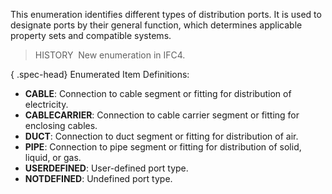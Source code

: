 ﻿This enumeration identifies different types of distribution ports. It is used to designate ports by their general function, which determines applicable property sets and compatible systems.

> HISTORY&nbsp; New enumeration in IFC4.

{ .spec-head}
Enumerated Item Definitions:

* **CABLE**: Connection to cable segment or fitting for distribution of electricity.
* **CABLECARRIER**: Connection to cable carrier segment or fitting for enclosing cables.
* **DUCT**: Connection to duct segment or fitting for distribution of air.
* **PIPE**: Connection to pipe segment or fitting for distribution of solid, liquid, or gas.
* **USERDEFINED**: User-defined port type.
* **NOTDEFINED**: Undefined port type.

